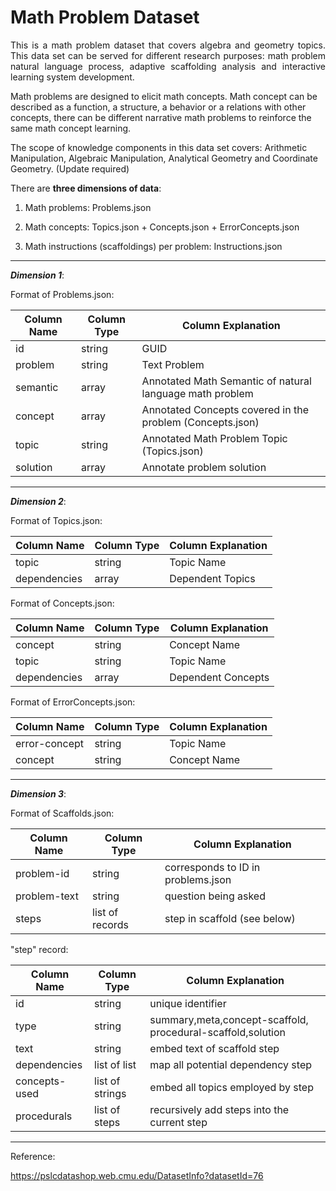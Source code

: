 # Math Problem Dataset
<p align="justify">
This is a math problem dataset that covers algebra and geometry topics. This data set can be served for different research purposes: math problem natural language process, adaptive scaffolding analysis and interactive learning system development.
</p>

Math problems are designed to elicit math concepts. Math concept can be described as a function, a structure, a behavior or a relations with other concepts, there can be different narrative math problems to reinforce the same math concept learning.

The scope of knowledge components in this data set covers:
Arithmetic Manipulation, Algebraic Manipulation, Analytical Geometry and Coordinate Geometry. (Update required)

There are **three dimensions of data**:

1. Math problems: Problems.json

2. Math concepts: Topics.json + Concepts.json + ErrorConcepts.json

3. Math instructions (scaffoldings) per problem: Instructions.json

___

***Dimension 1***: 

Format of Problems.json:

| Column Name  | Column Type  |                       Column Explanation                        |
| -------------|--------------|-----------------------------------------------------------------|
|      id      |    string    |                           GUID                                  |
|     problem  |    string    |                         Text Problem                            |
|     semantic |    array     |     Annotated Math Semantic of natural language math problem    |
|    concept   |    array     |       Annotated Concepts covered in the problem (Concepts.json) |
|     topic    |    string    |       Annotated Math Problem Topic (Topics.json)                |
|     solution |    array     |                   Annotate problem solution                     |

___

***Dimension 2***:

Format of Topics.json:

| Column Name  | Column Type  |                   Column Explanation                            |
| -------------|--------------|-----------------------------------------------------------------|
|   topic      |    string    |                     Topic Name                                  |
| dependencies |    array     |                   Dependent Topics                              |


Format of Concepts.json:

| Column Name  | Column Type  |                   Column Explanation                            |
| -------------|--------------|-----------------------------------------------------------------|
|   concept    |    string    |                     Concept Name                                |
|   topic      |    string    |                     Topic Name                                  |
| dependencies |    array     |                   Dependent Concepts                            |


Format of ErrorConcepts.json:

| Column Name     | Column Type  |                   Column Explanation                            |
| ----------------|--------------|-----------------------------------------------------------------|
|   error-concept |    string    |                     Topic Name                                  |
|   concept       |    string    |                     Concept Name                                |

___

***Dimension 3***:

Format of Scaffolds.json:

| Column Name  |  Column Type    |          Column Explanation        |
| -------------|-----------------|------------------------------------|
|  problem-id  |     string      | corresponds to ID in problems.json |
| problem-text |     string      |       question being asked         |
|    steps     | list of records |   step in scaffold (see below)     |

"step" record:

| Column Name  | Column Type   |         Column Explanation                                      |
| -------------|---------------|---------------------------------------------------------------- |
|   id         |    string     |       unique identifier                                         |
|   type       |    string     |   summary,meta,concept-scaffold, procedural-scaffold,solution   |
|   text       |    string     |   embed text of scaffold step                                   |
| dependencies | list of list  | map all potential dependency step                               |
|concepts-used |list of strings| embed all topics employed by step                               |
|  procedurals |list of steps  | recursively add steps into the current step                     |


___

Reference:

https://pslcdatashop.web.cmu.edu/DatasetInfo?datasetId=76
